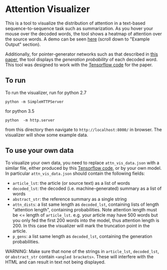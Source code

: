 # Attention Visualizer

This is a tool to visualize the distribution of attention in a text-based sequence-to-sequence task such as summarization. As you hover your mouse over the decoded words, the tool shows a heatmap of attention over the source words. A demo can be seen [here](http://www.abigailsee.com/2017/04/16/taming-rnns-for-better-summarization.html) (scroll down to "Example Output" section).

Additionally, for pointer-generator networks such as that described in [this paper](https://arxiv.org/abs/1704.04368), the tool displays the _generation probability_ of each decoded word. This tool was designed to work with the [Tensorflow code](https://github.com/abisee/pointer-generator) for the paper.

## To run

To run the visualizer, run
for python 2.7
```
python -m SimpleHTTPServer
```
for python 3.5
```
python  -m http.server
```

from this directory then navigate to `http://localhost:8000/` in browser. The visualizer will show some example data.

## To use your own data

To visualize your own data, you need to replace `attn_vis_data.json` with a similar file, either produced by this [Tensorflow code](https://github.com/abisee/pointer-generator), or by your own model. In particular `attn_vis_data.json` should contain the following fields:

*  `article_lst`: the article (or source text) as a list of words
*  `decoded_lst`: the decoded (i.e. machine-generated) summary as a list of words
*  `abstract_str`: the reference summary as a single string
*  `attn_dists`: a list same length as `decoded_lst`, containing lists of length "attention length", containing probabilities.
    Note attention length must be <= length of `article_lst`.
    e.g. your article may have 500 words but you only fed the first 200 words into the model, thus attention length is 200.
    In this case the visualizer will mark the truncation point in the article.
*  `p_gens`: a list same length as `decoded_lst`, containing the generation probabilities.


WARNING: Make sure that none of the strings in `article_lst`, `decoded_lst`, or `abstract_str` contain `<angled brackets>`. These will interfere with the HTML and can result in text not being displayed.
